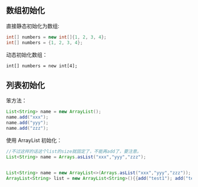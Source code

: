 ## 数组初始化

直接静态初始化为数组:
```java
int[] numbers = new int[]{1, 2, 3, 4};
int[] numbers = {1, 2, 3, 4};
```


动态初始化数组：
```
int[] numbers = new int[4];
```

## 列表初始化

笨方法：

```java
List<String> name = new ArrayList();
name.add("xxx");
name.add("yyy");
name.add("zzz");
```

使用 ArrayList 初始化：

```java
//不过这样的话这个list的size就固定了，不能再add了，要注意。
List<String> name = Arrays.asList("xxx","yyy","zzz");


List<String> name = new ArrayList<>(Arrays.asList("xxx","yyy","zzz"));
ArrayList<String> list = new ArrayList<String>(){{add("test1"); add("test2");}};  
```

